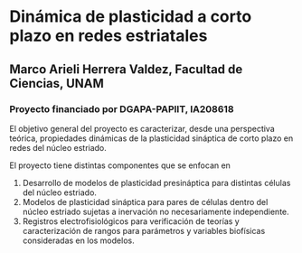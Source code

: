 # Dinámica de plasticidad a corto plazo en redes estriatales
## Marco Arieli Herrera Valdez, Facultad de Ciencias, UNAM
### Proyecto financiado por DGAPA-PAPIIT, IA208618

El objetivo general del proyecto es caracterizar, desde una perspectiva teórica, propiedades dinámicas de la plasticidad sináptica de corto plazo en redes del núcleo estriado. 

El proyecto tiene distintas componentes que se enfocan en

1. Desarrollo de modelos de plasticidad presináptica para distintas células del núcleo estriado.
2. Modelos de plasticidad sináptica para pares de células dentro del núcleo estriado sujetas a inervación no necesariamente independiente.
3. Registros electrofisiológicos para verificación de teorías y caracterización de rangos para parámetros y variables biofísicas consideradas en los modelos.
